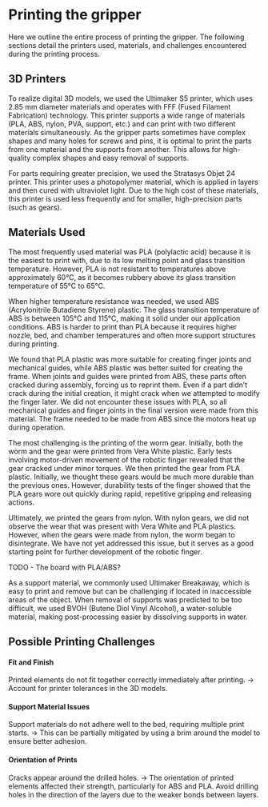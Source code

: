 # Printing the gripper

Here we outline the entire process of printing the gripper. The following sections detail the printers used, materials, and challenges encountered during the printing process.

## 3D Printers

To realize digital 3D models, we used the Ultimaker S5 printer, which uses 2.85 mm diameter materials and operates with FFF (Fused Filament Fabrication) technology. This printer supports a wide range of materials (PLA, ABS, nylon, PVA, support, etc.) and can print with two different materials simultaneously. As the gripper parts sometimes have complex shapes and many holes for screws and pins, it is optimal to print the parts from one material and the supports from another. This allows for high-quality complex shapes and easy removal of supports.

For parts requiring greater precision, we used the Stratasys Objet 24 printer. This printer uses a photopolymer material, which is applied in layers and then cured with ultraviolet light. Due to the high cost of these materials, this printer is used less frequently and for smaller, high-precision parts (such as gears).

## Materials Used

The most frequently used material was PLA (polylactic acid) because it is the easiest to print with, due to its low melting point and glass transition temperature. However, PLA is not resistant to temperatures above approximately 60°C, as it becomes rubbery above its glass transition temperature of 55°C to 65°C.

When higher temperature resistance was needed, we used ABS (Acrylonitrile Butadiene Styrene) plastic. The glass transition temperature of ABS is between 105°C and 115°C, making it solid under our application conditions. ABS is harder to print than PLA because it requires higher nozzle, bed, and chamber temperatures and often more support structures during printing.

We found that PLA plastic was more suitable for creating finger joints and mechanical guides, while ABS plastic was better suited for creating the frame. When joints and guides were printed from ABS, these parts often cracked during assembly, forcing us to reprint them. Even if a part didn’t crack during the initial creation, it might crack when we attempted to modify the finger later. We did not encounter these issues with PLA, so all mechanical guides and finger joints in the final version were made from this material. The frame needed to be made from ABS since the motors heat up during operation.

The most challenging is the printing of the worm gear. Initially, both the worm and the gear were printed from Vera White plastic. Early tests involving motor-driven movement of the robotic finger revealed that the gear cracked under minor torques. We then printed the gear from PLA plastic. Initially, we thought these gears would be much more durable than the previous ones. However, durability tests of the finger showed that the PLA gears wore out quickly during rapid, repetitive gripping and releasing actions.

Ultimately, we printed the gears from nylon. With nylon gears, we did not observe the wear that was present with Vera White and PLA plastics. However, when the gears were made from nylon, the worm began to disintegrate. We have not yet addressed this issue, but it serves as a good starting point for further development of the robotic finger.

TODO - The board with PLA/ABS?

As a support material, we commonly used Ultimaker Breakaway, which is easy to print and remove but can be challenging if located in inaccessible areas of the object. When removal of supports was predicted to be too difficult, we used BVOH (Butene Diol Vinyl Alcohol), a water-soluble material, making post-processing easier by dissolving supports in water.

## Possible Printing Challenges

#### Fit and Finish
Printed elements do not fit together correctly immediately after printing. -> Account for printer tolerances in the 3D models.

#### Support Material Issues
Support materials do not adhere well to the bed, requiring multiple print starts. -> This can be partially mitigated by using a brim around the model to ensure better adhesion.

#### Orientation of Prints
Cracks appear around the drilled holes. -> The orientation of printed elements affected their strength, particularly for ABS and PLA. Avoid drilling holes in the direction of the layers due to the weaker bonds between layers.